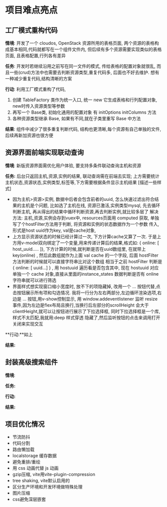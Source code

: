 
# 项目难点亮点

## 工厂模式重构代码

**情境**: 开发了一个 cloudos, OpenStack 资源所用的表格页面, 两个资源的表格构成基本相同,代码就都写在一个组件文件内, 但后续有多个资源需要实现类似的表格页面, 且表格配置,行列各有差异

**任务**: 开发时若继续沿用之前写在同一文件的模式, 传给表格的配置对象就很乱, 而且一些(crud)方法中也需要去判断资源类型,重复代码多, 后面也不好去维护. 想有一种减少重复代码,结构清晰的方案

**行动**:  利用工厂模式重构了代码, 

1. 创建 TableFactory 类作为统一入口, 统一 new 它生成表格和行列配置对象, new时传入资源类型等参数
2. 再写一个 Base类, 初始化通用的配置对象
    有 initOptions initColumns 方法
3. 各种资源类型继承 Base, 如果有不同,就在子类里重写 Base 中方法

**结果**: 组件中减少了很多重复判断代码, 结构也更清晰,每个资源有自己单独的文件,后续再新加资源也很方便

## 资源界面前端实现联动查询

**情境**: 新版资源界面需优化用户体验, 要支持多条件联动查询主机和资源

**任务:** 
  后台只返回主机,资源,实例的结果, 联动查询需在前端去实现;
  上方需要统计主机状态,资源状态,实例类型,标签等,下方需要根据条件显示主机结果
   [描述一些样式]

* 因为主机>资源>实例, 数据中后者会包含前者的uuid, 怎么快速过滤出符合结果的主机是个问题, 比如选了主机在线, 资源已激活,实例类型mysql, 先去循环判断主机, 再从得出的结果中循环判断资源,再去判断实例,就比较多层了
    解决方法: 主机,资源,实例会存到vuex中, resources页面用 computed 获取,
    单独写了个hostFilter方法用于判断, 将资源和实例的状态数据作为一个参数 传入,形式是host uuid作为key, val是cache对象,
* 上方显示资源状态的时候已经计算过一次, 下方计算cache又算了一次.
    于是上方用v-model双向绑定了一个变量,用来传递计算后的结果,格式如: { online: [ host_uuid.....  ]}, 下方计算的时候,就判断是否在uuid数组里, 在就带上 key(online) , 然后此数组就作为上面 val cache 的一个字段, 后面 hostFilter 方法判断的时候就可以直接字符串比对这个数组
    相当于之前 hostFilter 判断是 { online: [ uuid...] } , 用 hostuuid 遍历看是否包含其中, 现在 hostuuid 对应单独一个 cache 对象,直接从里面的instance_states 数据判断是否有 online 字符串就可以进行筛选
* 界面样式想实现窗口缩小宽度时, 放不下的项隐藏掉, 改用一个 ... 按钮代替,点击按钮展示所有项和勾选情况. 我将一行分为左右两部分,左边循环渲染选项,右边是 ... 按钮,用v-show控制显示, 用 window.addeventlistener 监听 resize 事件,因为左边是flex布局且换行,当换行后左部分的scrollHeight 会大于 clientHeight,就可以让按钮进行展示了下拉选择框,
    同时下拉选择框是一个库,样式不太匹配,我就用:deep 样式穿透 隐藏了,然后监听按钮的点击来调用打开关闭来实现交互

**行动:**如上

**结果:**

## 封装高级搜索组件

**情境**: 

**任务:**

**行动:**

**结果:**



## 项目优化情况

* 节流防抖
* 代码分割
* 路由懒加载
* localstorage 缓存数据
* 避免重排/重绘
* 用 css 动画代替 js 动画
* gzip压缩, vite用vite-plugin-compression
* tree shaking, vite默认启用的
* 区分生产环境和开发环境做特殊处理
* 图片压缩
* css避免深层嵌套
